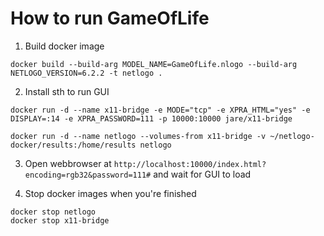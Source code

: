 # How to run GameOfLife
1. Build docker image
```docker
docker build --build-arg MODEL_NAME=GameOfLife.nlogo --build-arg NETLOGO_VERSION=6.2.2 -t netlogo .
```

2. Install sth to run GUI
```docker
docker run -d --name x11-bridge -e MODE="tcp" -e XPRA_HTML="yes" -e DISPLAY=:14 -e XPRA_PASSWORD=111 -p 10000:10000 jare/x11-bridge
```
```docker
docker run -d --name netlogo --volumes-from x11-bridge -v ~/netlogo-docker/results:/home/results netlogo
```

3. Open webbrowser at `http://localhost:10000/index.html?encoding=rgb32&password=111#` and wait for GUI to load

4. Stop docker images when you're finished
```docker
docker stop netlogo 
docker stop x11-bridge
```